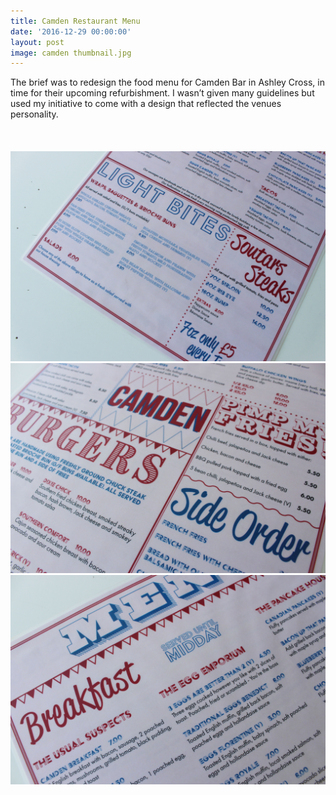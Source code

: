 ```yaml
---
title: Camden Restaurant Menu
date: '2016-12-29 00:00:00'
layout: post
image: camden thumbnail.jpg
---
```


<div class="container">
The brief was to redesign the food menu for Camden Bar in Ashley Cross, in time for their upcoming refurbishment. I wasn’t given many guidelines but used my initiative to come with a design that reflected the venues personality.
</div>

  <br>
  <br>
  <br>

<img src="https://github.com/lucycowan/lucycowansite/blob/gh-pages/assets/img/camden/camden1.jpg?raw=true"/>
<img src="https://github.com/lucycowan/lucycowansite/blob/gh-pages/assets/img/camden/camden2.jpg?raw=true"/>
<img src="https://github.com/lucycowan/lucycowansite/blob/gh-pages/assets/img/camden/camden3.jpg?raw=true"/>
